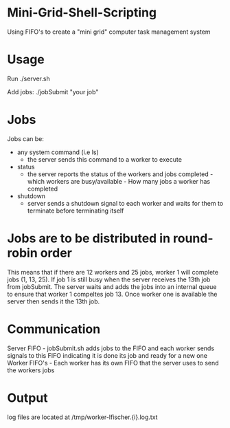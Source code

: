 # Mini-Grid-Shell-Scripting
Using FIFO's to create a "mini grid" computer task management system

# Usage

Run ./server.sh

Add jobs: ./jobSubmit "your job"

# Jobs
Jobs can be:     
- any system command (i.e ls)
    - the server sends this command to a worker to execute
- status
    - the server reports the status of the workers and jobs completed
           - which workers are busy/available
           - How many jobs a worker has completed
- shutdown
    - server sends a shutdown signal to each worker and waits for them to terminate before terminating itself

# Jobs are to be distributed in round-robin order
This means that if there are 12 workers and 25 jobs, worker 1 will complete jobs (1, 13, 25). If job 1 is still busy when the server receives the 13th job from jobSubmit. The server waits and adds the jobs into an internal queue to ensure that worker 1 compeltes job 13. Once worker one is available the server then sends it the 13th job. 

# Communication
Server FIFO - jobSubmit.sh adds jobs to the FIFO and each worker sends signals to this FIFO indicating it is done its job and ready for a new one
Worker FIFO's - Each worker has its own FIFO that the server uses to send the workers jobs

# Output

log files are located at /tmp/worker-lfischer.{i}.log.txt
